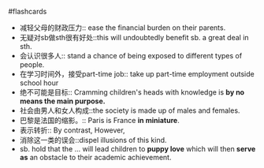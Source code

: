 #flashcards 

- 减轻父母的财政压力:: ease the financial burden on their parents. <!--SR:!2023-12-13-17-38,2.4,243-->
- 无疑对sb做sth很有好处::this will undoubtedly benefit sb. a great deal in sth. <!--SR:!2023-12-12-12-37,1,223-->
- 会认识很多人:: stand a chance of being exposed to different types of people. <!--SR:!2023-12-12-07-52,1,223-->
- 在学习时间外，接受part-time job:: take up part-time employment outside school hour
- 绝不可能是目标:: Cramming children's heads with knowledge is **by no means the main purpose.**
- 社会由男人和女人构成::the society is made up of males and females.
- 巴黎是法国的缩影。:: Paris is France **in miniature**.  
- 表示转折:: By contrast, However, 
- 消除这一类的误会::dispel illusions of this kind.
- sb. hold that the ... will lead children to **puppy love** which will then **serve as** an obstacle to their academic achievement.